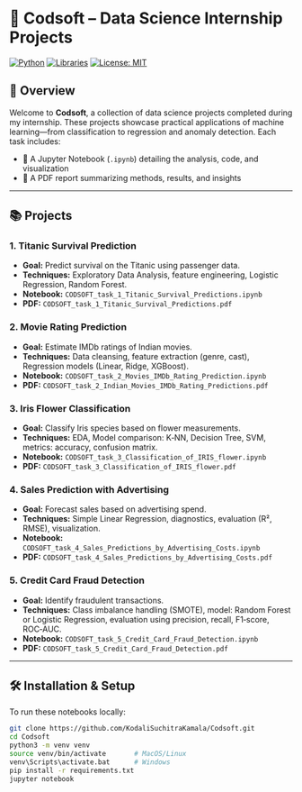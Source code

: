 # 🧠 Codsoft – Data Science Internship Projects

[![Python](https://img.shields.io/badge/python-3.8%2B-blue)]()
[![Libraries](https://img.shields.io/badge/libraries-pandas%2C%20scikit--learn%2C%20matplotlib%2C%20seaborn-green)]()
[![License: MIT](https://img.shields.io/badge/license-MIT-yellow.svg)]()

## 🚀 Overview

Welcome to **Codsoft**, a collection of data science projects completed during my internship. These projects showcase practical applications of machine learning—from classification to regression and anomaly detection. Each task includes:

- 📁 A Jupyter Notebook (`.ipynb`) detailing the analysis, code, and visualization  
- 📄 A PDF report summarizing methods, results, and insights  

---

## 📚 Projects

### 1. Titanic Survival Prediction
- **Goal:** Predict survival on the Titanic using passenger data.
- **Techniques:** Exploratory Data Analysis, feature engineering, Logistic Regression, Random Forest.
- **Notebook:** `CODSOFT_task_1_Titanic_Survival_Predictions.ipynb`
- **PDF:** `CODSOFT_task_1_Titanic_Survival_Predictions.pdf`

### 2. Movie Rating Prediction
- **Goal:** Estimate IMDb ratings of Indian movies.
- **Techniques:** Data cleansing, feature extraction (genre, cast), Regression models (Linear, Ridge, XGBoost).
- **Notebook:** `CODSOFT_task_2_Movies_IMDb_Rating_Prediction.ipynb`
- **PDF:** `CODSOFT_task_2_Indian_Movies_IMDb_Rating_Predictions.pdf`

### 3. Iris Flower Classification
- **Goal:** Classify Iris species based on flower measurements.
- **Techniques:** EDA, Model comparison: K‑NN, Decision Tree, SVM, metrics: accuracy, confusion matrix.
- **Notebook:** `CODSOFT_task_3_Classification_of_IRIS_flower.ipynb`
- **PDF:** `CODSOFT_task_3_Classification_of_IRIS_flower.pdf`

### 4. Sales Prediction with Advertising
- **Goal:** Forecast sales based on advertising spend.
- **Techniques:** Simple Linear Regression, diagnostics, evaluation (R², RMSE), visualization.
- **Notebook:** `CODSOFT_task_4_Sales_Predictions_by_Advertising_Costs.ipynb`
- **PDF:** `CODSOFT_task_4_Sales_Predictions_by_Advertising_Costs.pdf`

### 5. Credit Card Fraud Detection
- **Goal:** Identify fraudulent transactions.
- **Techniques:** Class imbalance handling (SMOTE), model: Random Forest or Logistic Regression, evaluation using precision, recall, F1‑score, ROC‑AUC.
- **Notebook:** `CODSOFT_task_5_Credit_Card_Fraud_Detection.ipynb`
- **PDF:** `CODSOFT_task_5_Credit_Card_Fraud_Detection.pdf`

---

## 🛠️ Installation & Setup

To run these notebooks locally:

```bash
git clone https://github.com/KodaliSuchitraKamala/Codsoft.git
cd Codsoft
python3 -m venv venv
source venv/bin/activate       # MacOS/Linux
venv\Scripts\activate.bat      # Windows
pip install -r requirements.txt
jupyter notebook
